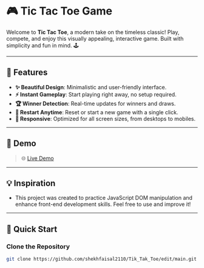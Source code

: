 # 🎮 Tic Tac Toe Game

Welcome to **Tic Tac Toe**, a modern take on the timeless classic! Play, compete, and enjoy this visually appealing, interactive game. Built with simplicity and fun in mind. 🕹️

---

## 🌟 Features
- **✨ Beautiful Design**: Minimalistic and user-friendly interface.
- **⚡ Instant Gameplay**: Start playing right away, no setup required.
- **🏆 Winner Detection**: Real-time updates for winners and draws.
- **🔄 Restart Anytime**: Reset or start a new game with a single click.
- **📱 Responsive**: Optimized for all screen sizes, from desktops to mobiles.

---

## 🎥 Demo
> 🌐 [Live Demo](https://shekhfaisal2110.github.io/Tik_Tak_Toe/)  


---

## 💡 Inspiration

- This project was created to practice JavaScript DOM manipulation and enhance front-end development skills. Feel free to use and improve it!

---

## 🚀 Quick Start

### Clone the Repository
```bash
git clone https://github.com/shekhfaisal2110/Tik_Tak_Toe/edit/main.git
